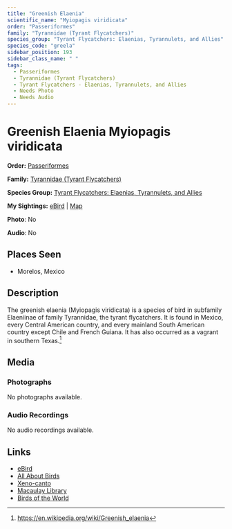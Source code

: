 ```yaml
---
title: "Greenish Elaenia"
scientific_name: "Myiopagis viridicata"
order: "Passeriformes"
family: "Tyrannidae (Tyrant Flycatchers)"
species_group: "Tyrant Flycatchers: Elaenias, Tyrannulets, and Allies"
species_code: "greela"
sidebar_position: 193
sidebar_class_name: " "
tags: 
  - Passeriformes
  - Tyrannidae (Tyrant Flycatchers)
  - Tyrant Flycatchers - Elaenias, Tyrannulets, and Allies
  - Needs Photo
  - Needs Audio
---
```


# Greenish Elaenia <span className='sci_name'>Myiopagis viridicata</span>

**Order:** [Passeriformes](/tags/passeriformes)

**Family:** [Tyrannidae (Tyrant Flycatchers)](/tags/tyrannidae-tyrant-flycatchers)

**Species Group:** [Tyrant Flycatchers: Elaenias, Tyrannulets, and Allies](/tags/tyrant-flycatchers-elaenias-tyrannulets-and-allies)

**My Sightings:** [eBird](https://ebird.org/lifelist?r=world&time=life&spp=greela) | [Map](/map?species_code=greela)

**Photo**: No 

**Audio**: No

## Places Seen

* Morelos, Mexico

## Description
The greenish elaenia (Myiopagis viridicata) is a species of bird in subfamily Elaeniinae of family Tyrannidae, the tyrant flycatchers. It is found in Mexico, every Central American country, and every mainland South American country except Chile and French Guiana. It has also occurred as a vagrant in southern Texas.[^1]

[^1]: https://en.wikipedia.org/wiki/Greenish_elaenia

## Media
### Photographs
No photographs available.

### Audio Recordings
No audio recordings available.

## Links
* [eBird](https://ebird.org/species/greela) 
* [All About Birds](https://www.allaboutbirds.org/guide/greela) 
* [Xeno-canto](https://www.xeno-canto.org/species/myiopagis-viridicata) 
* [Macaulay Library](https://search.macaulaylibrary.org/catalog?taxonCode=greela&sort=rating_rank_desc)
* [Birds of the World](https://birdsoftheworld.org/bow/species/greela)
